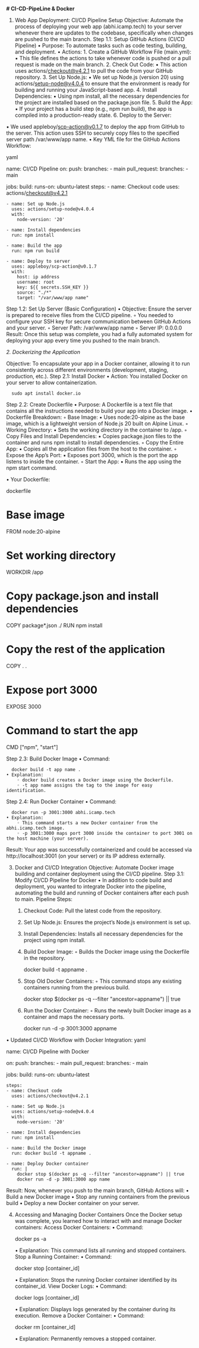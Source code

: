 **# CI-CD-PipeLine & Docker**

1. Web App Deployment: CI/CD Pipeline Setup
Objective: Automate the process of deploying your web app (abhi.icamp.tech) to your server whenever there are updates to the codebase, specifically when changes are pushed to the main branch.
Step 1.1: Setup GitHub Actions (CI/CD Pipeline)
    • Purpose: To automate tasks such as code testing, building, and deployment.
    • Actions:
        1. Create a GitHub Workflow File (main.yml):
            ▪ This file defines the actions to take whenever code is pushed or a pull request is made on the main branch.
        2. Check Out Code:
            ▪ This action uses actions/checkout@v4.2.1 to pull the code from your GitHub repository.
        3. Set Up Node.js:
            ▪ We set up Node.js (version 20) using actions/setup-node@v4.0.4 to ensure that the environment is ready for building and running your JavaScript-based app.
        4. Install Dependencies:
            ▪ Using npm install, all the necessary dependencies for the project are installed based on the package.json file.
        5. Build the App:
            ▪ If your project has a build step (e.g., npm run build), the app is compiled into a production-ready state.
        6. Deploy to the Server:
            
▪ We used appleboy/scp-action@v0.1.7 to deploy the app from GitHub to the server. This action uses SSH to securely copy files to the specified server path /var/www/app name.
    • Key YML file for the GitHub Actions Workflow:

yaml

name: CI/CD Pipeline
on:
  push:
    branches:
      - main
  pull_request:
    branches:
      - main

jobs:
  build:
    runs-on: ubuntu-latest
    steps:
    - name: Checkout code
      uses: actions/checkout@v4.2.1

    - name: Set up Node.js
      uses: actions/setup-node@v4.0.4
      with:
        node-version: '20'

    - name: Install dependencies
      run: npm install

    - name: Build the app
      run: npm run build

    - name: Deploy to server
      uses: appleboy/scp-action@v0.1.7
      with:
        host: ip address
        username: root
        key: ${{ secrets.SSH_KEY }}
        source: "./*"
        target: "/var/www/app name"

Step 1.2: Set Up Server (Basic Configuration)
    • Objective: Ensure the server is prepared to receive files from the CI/CD pipeline.
        ◦ You needed to configure your SSH key for secure communication between GitHub Actions and your server.
        ◦ Server Path: /var/www/app name
        ◦ Server IP: 0.0.0.0
Result: Once this setup was complete, you had a fully automated system for deploying your app every time you pushed to the main branch.

*2. Dockerizing the Application*

Objective: To encapsulate your app in a Docker container, allowing it to run consistently across different environments (development, staging, production, etc.).
Step 2.1: Install Docker
    • Action: You installed Docker on your server to allow containerization.
      
      sudo apt install docker.io

Step 2.2: Create Dockerfile
    • Purpose: A Dockerfile is a text file that contains all the instructions needed to build your app into a Docker image.
    • Dockerfile Breakdown:
        ◦ Base Image:
            ▪ Uses node:20-alpine as the base image, which is a lightweight version of Node.js 20 built on Alpine Linux.
        ◦ Working Directory:
            ▪ Sets the working directory in the container to /app.
        ◦ Copy Files and Install Dependencies:
            ▪ Copies package.json files to the container and runs npm install to install dependencies.
        ◦ Copy the Entire App:
            ▪ Copies all the application files from the host to the container.
        ◦ Expose the App’s Port:
            ▪ Exposes port 3000, which is the port the app listens to inside the container.
        ◦ Start the App:
            ▪ Runs the app using the npm start command.
    
• Your Dockerfile:

dockerfile
# Base image
FROM node:20-alpine

# Set working directory
WORKDIR /app

# Copy package.json and install dependencies
COPY package*.json ./
RUN npm install

# Copy the rest of the application
COPY . .

# Expose port 3000
EXPOSE 3000

# Command to start the app
CMD ["npm", "start"]

Step 2.3: Build Docker Image
    • Command:
    
      docker build -t app name .
    • Explanation:
        ◦ docker build creates a Docker image using the Dockerfile.
        ◦ -t app name assigns the tag to the image for easy identification.

Step 2.4: Run Docker Container
    • Command:
      
      docker run -p 3001:3000 abhi.icamp.tech
    • Explanation:
        ◦ This command starts a new Docker container from the abhi.icamp.tech image.
        ◦ -p 3001:3000 maps port 3000 inside the container to port 3001 on the host machine (your server).

Result: Your app was successfully containerized and could be accessed via http://localhost:3001 (on your server) or its IP address externally.

3. Docker and CI/CD Integration
Objective: Automate Docker image building and container deployment using the CI/CD pipeline.
Step 3.1: Modify CI/CD Pipeline for Docker
    • In addition to code build and deployment, you wanted to integrate Docker into the pipeline, automating the build and running of Docker containers after each push to main.
Pipeline Steps:
    1. Checkout Code: Pull the latest code from the repository.
    2. Set Up Node.js: Ensures the project’s Node.js environment is set up.
    3. Install Dependencies: Installs all necessary dependencies for the project using npm install.
    4. Build Docker Image:
        ◦ Builds the Docker image using the Dockerfile in the repository.
       
       docker build -t appname .

    5. Stop Old Docker Containers:
        ◦ This command stops any existing containers running from the previous build.
       
       
       docker stop $(docker ps -q --filter "ancestor=appname") || true

    6. Run the Docker Container:
        ◦ Runs the newly built Docker image as a container and maps the necessary ports.
      
       docker run -d -p 3001:3000 appname

   
 • Updated CI/CD Workflow with Docker Integration:
yaml

name: CI/CD Pipeline with Docker

on:
  push:
    branches:
      - main
  pull_request:
    branches:
      - main

jobs:
  build:
    runs-on: ubuntu-latest

    steps:
    - name: Checkout code
      uses: actions/checkout@v4.2.1

    - name: Set up Node.js
      uses: actions/setup-node@v4.0.4
      with:
        node-version: '20'

    - name: Install dependencies
      run: npm install

    - name: Build the Docker image
      run: docker build -t appname .

    - name: Deploy Docker container
      run: |
        docker stop $(docker ps -q --filter "ancestor=appname") || true
        docker run -d -p 3001:3000 app name

Result: Now, whenever you push to the main branch, GitHub Actions will:
    • Build a new Docker image
    • Stop any running containers from the previous build
    • Deploy a new Docker container on your server.

4. Accessing and Managing Docker Containers
Once the Docker setup was complete, you learned how to interact with and manage Docker containers:
Access Docker Containers:
    • Command:
     
      docker ps -a

    • Explanation: This command lists all running and stopped containers.
Stop a Running Container:
    • Command:
     
      docker stop [container_id]

    • Explanation: Stops the running Docker container identified by its container_id.
View Docker Logs:
    • Command:
     
      docker logs [container_id]

    • Explanation: Displays logs generated by the container during its execution.
Remove a Docker Container:
    • Command:

      docker rm [container_id]

    • Explanation: Permanently removes a stopped container.
